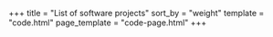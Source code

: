 +++
title = "List of software projects"
sort_by = "weight"
template = "code.html"
page_template = "code-page.html"
+++
